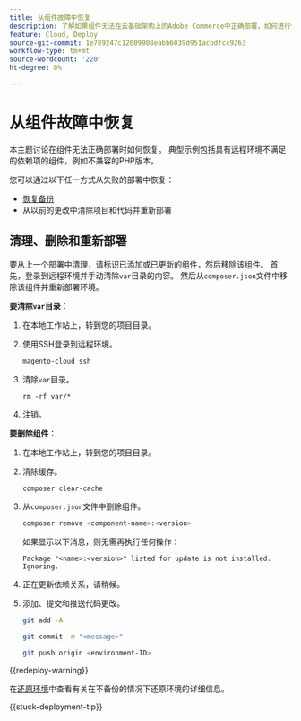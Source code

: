 ```yaml
---
title: 从组件故障中恢复
description: 了解如果组件无法在云基础架构上的Adobe Commerce中正确部署，如何进行恢复。
feature: Cloud, Deploy
source-git-commit: 1e789247c12009908eabb6039d951acbdfcc9263
workflow-type: tm+mt
source-wordcount: '220'
ht-degree: 0%

---
```


# 从组件故障中恢复

本主题讨论在组件无法正确部署时如何恢复。 典型示例包括具有远程环境不满足的依赖项的组件，例如不兼容的PHP版本。

您可以通过以下任一方式从失败的部署中恢复：

- [恢复备份](../storage/snapshots.md#restore-a-snapshot)
- 从以前的更改中清除项目和代码并重新部署

## 清理、删除和重新部署

要从上一个部署中清理，请标识已添加或已更新的组件，然后移除该组件。 首先，登录到远程环境并手动清除`var`目录的内容。 然后从`composer.json`文件中移除该组件并重新部署环境。

**要清除`var`目录**：

1. 在本地工作站上，转到您的项目目录。

1. 使用SSH登录到远程环境。

   ```bash
   magento-cloud ssh
   ```

1. 清除`var`目录。

   ```shell
   rm -rf var/*
   ```

1. 注销。

**要删除组件**：

1. 在本地工作站上，转到您的项目目录。

1. 清除缓存。

   ```bash
   composer clear-cache
   ```

1. 从`composer.json`文件中删除组件。

   ```bash
   composer remove <component-name>:<version>
   ```

   如果显示以下消息，则无需再执行任何操作：

   ```
   Package "<name>:<version>" listed for update is not installed. Ignoring.
   ```

1. 正在更新依赖关系，请稍候。

1. 添加、提交和推送代码更改。

   ```bash
   git add -A
   ```

   ```bash
   git commit -m "<message>"
   ```

   ```bash
   git push origin <environment-ID>
   ```

{{redeploy-warning}}

在[还原环境](../development/restore-environment.md)中查看有关在不备份的情况下还原环境的详细信息。

{{stuck-deployment-tip}}
